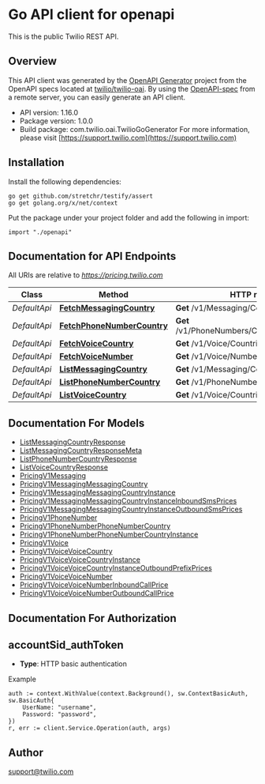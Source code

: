 # Go API client for openapi

This is the public Twilio REST API.

## Overview
This API client was generated by the [OpenAPI Generator](https://openapi-generator.tech) project from the OpenAPI specs located at [twilio/twilio-oai](https://github.com/twilio/twilio-oai/tree/main/spec).  By using the [OpenAPI-spec](https://www.openapis.org/) from a remote server, you can easily generate an API client.

- API version: 1.16.0
- Package version: 1.0.0
- Build package: com.twilio.oai.TwilioGoGenerator
For more information, please visit [https://support.twilio.com](https://support.twilio.com)

## Installation

Install the following dependencies:

```shell
go get github.com/stretchr/testify/assert
go get golang.org/x/net/context
```

Put the package under your project folder and add the following in import:

```golang
import "./openapi"
```

## Documentation for API Endpoints

All URIs are relative to *https://pricing.twilio.com*

Class | Method | HTTP request | Description
------------ | ------------- | ------------- | -------------
*DefaultApi* | [**FetchMessagingCountry**](docs/DefaultApi.md#fetchmessagingcountry) | **Get** /v1/Messaging/Countries/{IsoCountry} | 
*DefaultApi* | [**FetchPhoneNumberCountry**](docs/DefaultApi.md#fetchphonenumbercountry) | **Get** /v1/PhoneNumbers/Countries/{IsoCountry} | 
*DefaultApi* | [**FetchVoiceCountry**](docs/DefaultApi.md#fetchvoicecountry) | **Get** /v1/Voice/Countries/{IsoCountry} | 
*DefaultApi* | [**FetchVoiceNumber**](docs/DefaultApi.md#fetchvoicenumber) | **Get** /v1/Voice/Numbers/{Number} | 
*DefaultApi* | [**ListMessagingCountry**](docs/DefaultApi.md#listmessagingcountry) | **Get** /v1/Messaging/Countries | 
*DefaultApi* | [**ListPhoneNumberCountry**](docs/DefaultApi.md#listphonenumbercountry) | **Get** /v1/PhoneNumbers/Countries | 
*DefaultApi* | [**ListVoiceCountry**](docs/DefaultApi.md#listvoicecountry) | **Get** /v1/Voice/Countries | 


## Documentation For Models

 - [ListMessagingCountryResponse](docs/ListMessagingCountryResponse.md)
 - [ListMessagingCountryResponseMeta](docs/ListMessagingCountryResponseMeta.md)
 - [ListPhoneNumberCountryResponse](docs/ListPhoneNumberCountryResponse.md)
 - [ListVoiceCountryResponse](docs/ListVoiceCountryResponse.md)
 - [PricingV1Messaging](docs/PricingV1Messaging.md)
 - [PricingV1MessagingMessagingCountry](docs/PricingV1MessagingMessagingCountry.md)
 - [PricingV1MessagingMessagingCountryInstance](docs/PricingV1MessagingMessagingCountryInstance.md)
 - [PricingV1MessagingMessagingCountryInstanceInboundSmsPrices](docs/PricingV1MessagingMessagingCountryInstanceInboundSmsPrices.md)
 - [PricingV1MessagingMessagingCountryInstanceOutboundSmsPrices](docs/PricingV1MessagingMessagingCountryInstanceOutboundSmsPrices.md)
 - [PricingV1PhoneNumber](docs/PricingV1PhoneNumber.md)
 - [PricingV1PhoneNumberPhoneNumberCountry](docs/PricingV1PhoneNumberPhoneNumberCountry.md)
 - [PricingV1PhoneNumberPhoneNumberCountryInstance](docs/PricingV1PhoneNumberPhoneNumberCountryInstance.md)
 - [PricingV1Voice](docs/PricingV1Voice.md)
 - [PricingV1VoiceVoiceCountry](docs/PricingV1VoiceVoiceCountry.md)
 - [PricingV1VoiceVoiceCountryInstance](docs/PricingV1VoiceVoiceCountryInstance.md)
 - [PricingV1VoiceVoiceCountryInstanceOutboundPrefixPrices](docs/PricingV1VoiceVoiceCountryInstanceOutboundPrefixPrices.md)
 - [PricingV1VoiceVoiceNumber](docs/PricingV1VoiceVoiceNumber.md)
 - [PricingV1VoiceVoiceNumberInboundCallPrice](docs/PricingV1VoiceVoiceNumberInboundCallPrice.md)
 - [PricingV1VoiceVoiceNumberOutboundCallPrice](docs/PricingV1VoiceVoiceNumberOutboundCallPrice.md)


## Documentation For Authorization



## accountSid_authToken

- **Type**: HTTP basic authentication

Example

```golang
auth := context.WithValue(context.Background(), sw.ContextBasicAuth, sw.BasicAuth{
    UserName: "username",
    Password: "password",
})
r, err := client.Service.Operation(auth, args)
```


## Author

support@twilio.com

